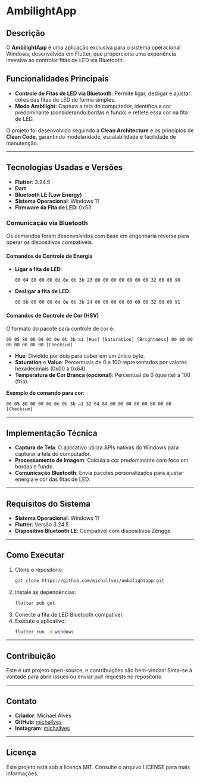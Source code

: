# AmbilightApp

## Descrição
O **AmbilightApp** é uma aplicação exclusiva para o sistema operacional Windows, desenvolvida em Flutter, que proporciona uma experiência imersiva ao controlar fitas de LED via Bluetooth.

## Funcionalidades Principais
- **Controle de Fitas de LED via Bluetooth**: Permite ligar, desligar e ajustar cores das fitas de LED de forma simples.
- **Modo Ambilight**: Captura a tela do computador, identifica a cor predominante (considerando bordas e fundo) e reflete essa cor na fita de LED.

O projeto foi desenvolvido seguindo a **Clean Architecture** e os princípios de **Clean Code**, garantindo modularidade, escalabilidade e facilidade de manutenção.

---

## Tecnologias Usadas e Versões
- **Flutter**: 3.24.5
- **Dart**
- **Bluetooth LE (Low Energy)**
- **Sistema Operacional**: Windows 11
- **Firmware da Fita de LED**: 0x53

### Comunicação via Bluetooth
Os comandos foram desenvolvidos com base em engenharia reversa para operar os dispositivos compatíveis.

#### Comandos de Controle de Energia
- **Ligar a fita de LED**:
  ```plaintext
  00 04 80 00 00 0d 0e 0b 3b 23 00 00 00 00 00 00 00 32 00 00 90
  ```

- **Desligar a fita de LED**:
  ```plaintext
  00 5b 80 00 00 0d 0e 0b 3b 24 00 00 00 00 00 00 00 32 00 00 91
  ```

#### Comandos de Controle de Cor (HSV)
O formato do pacote para controle de cor é:
```plaintext
00 05 80 00 00 0d 0e 0b 3b a1 [Hue] [Saturation] [Brightness] 00 00 00 00 00 00 00 00 [Checksum]
```
- **Hue**: Dividido por dois para caber em um único byte.
- **Saturation** e **Value**: Percentuais de 0 a 100 representados por valores hexadecimais (0x00 a 0x64).
- **Temperatura de Cor Branca (opcional)**: Percentual de 0 (quente) a 100 (frio).

**Exemplo de comando para cor**:
```plaintext
00 05 80 00 00 0d 0e 0b 3b a1 32 64 64 00 00 00 00 00 00 00 00 [Checksum]
```

---

## Implementação Técnica
- **Captura de Tela**: O aplicativo utiliza APIs nativas do Windows para capturar a tela do computador.
- **Processamento de Imagem**: Calcula a cor predominante com foco em bordas e fundo.
- **Comunicação Bluetooth**: Envia pacotes personalizados para ajustar energia e cor das fitas de LED.

---

## Requisitos do Sistema
- **Sistema Operacional**: Windows 11
- **Flutter**: Versão 3.24.5
- **Dispositivo Bluetooth LE**: Compatível com dispositivos Zengge

---

## Como Executar

1. Clone o repositório:
   ```bash
   git clone https://github.com/michallves/ambilightapp.git
   ```
2. Instale as dependências:
   ```bash
   flutter pub get
   ```
3. Conecte a fita de LED Bluetooth compatível.
4. Execute o aplicativo:
   ```bash
   flutter run -d windows
   ```

---

## Contribuição
Este é um projeto open-source, e contribuições são bem-vindas! Sinta-se à vontade para abrir issues ou enviar pull requests no repositório.

---

## Contato
- **Criador**: Michael Alves
- **GitHub**: [michallves](https://github.com/michallves)
- **Instagram**: [michallves](https://instagram.com/michallves)

---

## Licença
Este projeto está sob a licença MIT. Consulte o arquivo LICENSE para mais informações.
